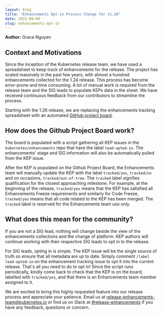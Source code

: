 ```yaml
---
layout: blog
title: "Enhancements Opt-in Process Change for v1.26"
date: 2022-09-09
slug: enhancements-opt-in
---
```


**Author:** Grace Nguyen

## Context and Motivations

Since the inception of the Kubernetes release team, we have used a spreadsheet to keep track of enhancements for the release. The project has scaled massively in the past few years, with almost a hundred enhancements collected for the 1.24 release. This process has become error-prone and time consuming. A lot of manual work is required from the release team and the SIG leads to populate KEPs data in the sheet. We have received continuous feedback from our contributors to streamline the process.

Starting with the 1.26 release, we are replacing the enhancements tracking spreadsheet with an automated [GitHub project board](https://github.com/orgs/kubernetes/projects/98).

## How does the Github Project Board work?

The board is populated with a script gathering all KEP issues in the `kubernetes/enhancements` repo that have the label `lead-opted-in`. The enhancements' stage and SIG information will also be automatically pulled from the KEP issue.

After the KEP is populated on the Github Project Board, the Enhancements team will manually update the KEP with the label `tracked/yes`, `tracked/no` and on occasions, `tracked/out-of-tree`. The `tracked` label signifies qualification for the closest approaching milestone. For example, at the beginning of the release, `tracked/yes` means that the KEP has satisfied all Enhancements Freeze requirements and similarly for Code Freeze, `tracked/yes` means that all code related to the KEP has been merged. The `tracked` label is reserved for the Enhancements team use only.

## What does this mean for the community?

If you are not a SIG lead, nothing will change beside the view of the enhancements collections and the change of platform. KEP authors will continue working with their respective SIG leads to opt in to the release.

For SIG leads, opting in is simple. The KEP issue will be the single source of truth so ensure that all metadata are up to date. Simply comment `/label lead-opted-in` on the enhancement tracking issue to opt it into the current release. That's all you need to do to opt in! Since the script runs periodically, kindly come back to check that the KEP is on the board, labelled with `tracked/yes`, and that there is an Enhancements team member assigned to it.

We are excited to bring this highly requested feature into our release process and appreciate your patience. Email us at [release-enhancements-team@kubernetes.io](mailto:release-enhancements-team@kubernetes.io) or find us on Slack at [#release-enhancements](https://kubernetes.slack.com/archives/C02BY55KV7E) if you have any feedback, questions or concern.
